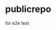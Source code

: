 # publicrepo
for e2e test



































































































































































































































































































































































































































































































































































































































































































































































































































































































































































































































































































































































































































































































































































































































































































































































































































































































































































































































































































































































































































































































































































































































































































































































































































































































































































